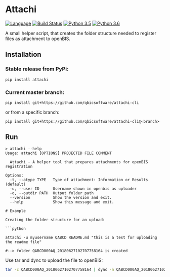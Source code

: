 # Attachi
[![Language](https://img.shields.io/github/languages/top/qbicsoftware/attachi-cli.svg)](https://img.shields.io/github/languages/top/qbicsoftware/attachi-cli.svg)
[![Build Status](https://travis-ci.org/qbicsoftware/attachi-cli.svg?branch=master)](https://travis-ci.org/qbicsoftware/attachi-cli)
[![Python 3.5](https://img.shields.io/badge/python-3.5-blue.svg)](https://www.python.org/downloads/release/python-350/)
[![Python 3.6](https://img.shields.io/badge/python-3.6-blue.svg)](https://www.python.org/downloads/release/python-360/)


A small helper script, that creates the folder structure needed to register files as attachment to openBIS.

## Installation

### Stable release from PyPi:

``pip install attachi``

### Current master branch:

``pip install git+https://github.com/qbicsoftware/attachi-cli``

or from a specific branch:

``pip install git+https://github.com/qbicsoftware/attachi-cli@<branch>``

## Run

```pyhton
> attachi --help
Usage: attachi [OPTIONS] PROJECTID FILE COMMENT

  Attachi - A helper tool that prepares attachments for openBIS registration

Options:
  -t, --atype TYPE   Type of attachment: Information or Results (default)
  -u, --user ID      Username shown in openbis as uploader
  -o, --outdir PATH  Output folder path
  --version          Show the version and exit.
  --help             Show this message and exit.

# Example

Creating the folder structure for an upload:

```python

attachi -u myusername QABCD README.md "this is a test for uploading the readme file"

#--> folder QABCD000AQ_20180627102707758164 is created
```

Use tar and dync to upload the file to openBIS:

```bash
tar -c QABCD000AQ_20180627102707758164 | dync -n QABCD000AQ_20180627102707758164.tar -k untar:True data.qbic.uni-tuebingen.de
```

